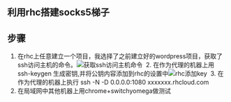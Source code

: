 ## 利用rhc搭建socks5梯子

## 步骤
  1. 在rhc上任意建立一个项目，我选择了之前建立好的wordpress项目，获取了ssh访问主机的命令。![获取ssh访问主机命令](https://note.augus.tech/api/file/getImage?fileId=58e743163c9b99000c000010)
  2. 在作为代理的机器上用 ssh-keygen 生成密钥,并将公钥内容添加到rhc的设置中![rhc添加key](https://note.augus.tech/api/file/getImage?fileId=58e743163c9b99000c00000f)
  3. 在作为代理的机器上执行 ssh -N -D 0.0.0.0:1080 xxxxxxx.rhcloud.com
  4. 在局域网中其他机器上用chrome+switchyomega做测试
